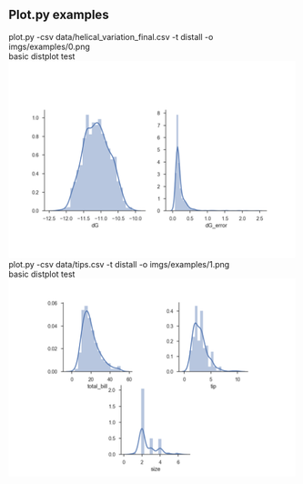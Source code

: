 Plot.py examples
----------------
plot.py  -csv data/helical_variation_final.csv -t distall  -o imgs/examples/0.png<br/>
basic distplot test
![](imgs/examples/0.png)plot.py  -csv data/tips.csv -t distall  -o imgs/examples/1.png<br/>
basic distplot test
![](imgs/examples/1.png)